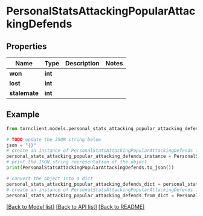 # PersonalStatsAttackingPopularAttackingDefends


## Properties

Name | Type | Description | Notes
------------ | ------------- | ------------- | -------------
**won** | **int** |  | 
**lost** | **int** |  | 
**stalemate** | **int** |  | 

## Example

```python
from tornclient.models.personal_stats_attacking_popular_attacking_defends import PersonalStatsAttackingPopularAttackingDefends

# TODO update the JSON string below
json = "{}"
# create an instance of PersonalStatsAttackingPopularAttackingDefends from a JSON string
personal_stats_attacking_popular_attacking_defends_instance = PersonalStatsAttackingPopularAttackingDefends.from_json(json)
# print the JSON string representation of the object
print(PersonalStatsAttackingPopularAttackingDefends.to_json())

# convert the object into a dict
personal_stats_attacking_popular_attacking_defends_dict = personal_stats_attacking_popular_attacking_defends_instance.to_dict()
# create an instance of PersonalStatsAttackingPopularAttackingDefends from a dict
personal_stats_attacking_popular_attacking_defends_from_dict = PersonalStatsAttackingPopularAttackingDefends.from_dict(personal_stats_attacking_popular_attacking_defends_dict)
```
[[Back to Model list]](../README.md#documentation-for-models) [[Back to API list]](../README.md#documentation-for-api-endpoints) [[Back to README]](../README.md)


